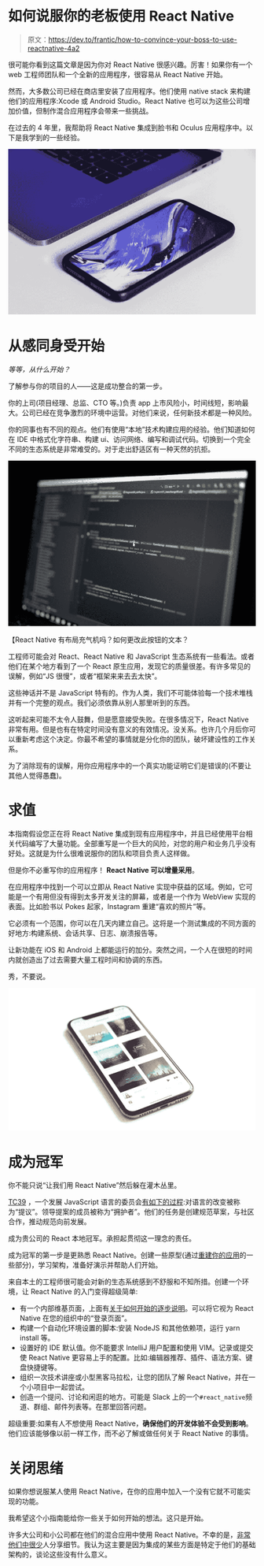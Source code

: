 # 如何说服你的老板使用 React Native

> 原文：<https://dev.to/frantic/how-to-convince-your-boss-to-use-reactnative-4a2>

很可能你看到这篇文章是因为你对 React Native 很感兴趣。厉害！如果你有一个 web 工程师团队和一个全新的应用程序，很容易从 React Native 开始。

然而，大多数公司已经在商店里安装了应用程序。他们使用 native stack 来构建他们的应用程序:Xcode 或 Android Studio。React Native 也可以为这些公司增加价值，但制作混合应用程序会带来一些挑战。

在过去的 4 年里，我帮助将 React Native 集成到脸书和 Oculus 应用程序中。以下是我学到的一些经验。

[![](img/d46117680b9404060b5fc90088fa98ea.png)](https://res.cloudinary.com/practicaldev/image/fetch/s--hOKLl2ZE--/c_limit%2Cf_auto%2Cfl_progressive%2Cq_auto%2Cw_880/http://frantic.im/assets/gunnar-sigurdarson-1368301-unsplash.jpg)

# 从感同身受开始

*等等，从什么开始？*

了解参与你的项目的人——这是成功整合的第一步。

你的上司(项目经理、总监、CTO 等。)负责 app 上市风险小，时间线短，影响最大。公司已经在竞争激烈的环境中运营。对他们来说，任何新技术都是一种风险。

你的同事也有不同的观点。他们有使用“本地”技术构建应用的经验。他们知道如何在 IDE 中格式化字符串、构建 ui、访问网络、编写和调试代码。切换到一个完全不同的生态系统是非常难受的。对于走出舒适区有一种天然的抗拒。

[![](img/a3ab98cc10c2c2231f1cb13a46060dc4.png)](https://res.cloudinary.com/practicaldev/image/fetch/s--oAwV8m3Y--/c_limit%2Cf_auto%2Cfl_progressive%2Cq_auto%2Cw_880/http://frantic.im/assets/maximilian-weisbecker-544039-unsplash.jpg)

【React Native 有布局充气机吗？如何更改此按钮的文本？

工程师可能会对 React、React Native 和 JavaScript 生态系统有一些看法。或者他们在某个地方看到了一个 React 原生应用，发现它的质量很差。有许多常见的误解，例如“JS 很慢”，或者“框架来来去去太快”。

这些神话并不是 JavaScript 特有的。作为人类，我们不可能体验每一个技术堆栈并有一个完整的观点。我们必须依靠从别人那里听到的东西。

这听起来可能不太令人鼓舞，但是愿意接受失败。在很多情况下，React Native 非常有用。但是也有在特定时间没有意义的有效情况。没关系。也许几个月后你可以重新考虑这个决定。你最不希望的事情就是分化你的团队，破坏建设性的工作关系。

为了消除现有的误解，用你应用程序中的一个真实功能证明它们是错误的(不要让其他人觉得愚蠢)。

# 求值

本指南假设您正在将 React Native 集成到现有应用程序中，并且已经使用平台相关代码编写了大量功能。全部重写是一个巨大的风险，对您的用户和业务几乎没有好处。这就是为什么很难说服你的团队和项目负责人这样做。

但是你不必重写你的应用程序！ **React Native 可以增量采用**。

在应用程序中找到一个可以立即从 React Native 实现中获益的区域。例如，它可能是一个有用但没有得到太多开发关注的屏幕，或者是一个作为 WebView 实现的表面。比如脸书以 Pokes 起家，Instagram 重建“喜欢的照片”等。

它必须有一个范围，你可以在几天内建立自己。这将是一个测试集成的不同方面的好地方:构建系统、会话共享、日志、崩溃报告等。

让新功能在 iOS 和 Android 上都能运行的加分。突然之间，一个人在很短的时间内就创造出了过去需要大量工程时间和协调的东西。

秀，不要说。

[![](img/8923888328d4951181cc2360e3aaad06.png)](https://res.cloudinary.com/practicaldev/image/fetch/s--Q4mXbl-d--/c_limit%2Cf_auto%2Cfl_progressive%2Cq_auto%2Cw_880/http://frantic.im/assets/hilthart-pedersen-602249-unsplash.jpg)

# 成为冠军

你不能只说“让我们用 React Native”然后躲在灌木丛里。

[TC39](https://github.com/tc39) ，一个发展 JavaScript 语言的委员会[有如下的过程](https://tc39.github.io/process-document/):对语言的改变被称为“提议”。领导提案的成员被称为“拥护者”。他们的任务是创建规范草案，与社区合作，推动规范向前发展。

成为贵公司的 React 本地冠军。承担起贯彻这一理念的责任。

成为冠军的第一步是更熟悉 React Native。创建一些原型(通过[重建你的应用](https://www.youtube.com/watch?v=I8b0v0uFXLs)的一些部分)，学习架构，准备好演示并帮助人们开始。

来自本土的工程师很可能会对新的生态系统感到不舒服和不知所措。创建一个环境，让 React Native 的入门变得超级简单:

*   有一个内部维基页面，上面有[关于如何开始的逐步说明](https://bitbucket.org/frantic/react-bnb)。可以将它视为 React Native 在您的组织中的“登录页面”。
*   构建一个自动化环境设置的脚本:安装 NodeJS 和其他依赖项，运行 yarn install 等。
*   设置好的 IDE 默认值。你不能要求 IntelliJ 用户配置和使用 VIM。记录或提交使 React Native 更容易上手的配置。比如:编辑器推荐、插件、语法方案、键盘快捷键等。
*   组织一次技术讲座或小型黑客马拉松，让您的团队了解 React Native，并在一个小项目中一起尝试。
*   创造一个提问、讨论和闲逛的地方。可能是 Slack 上的一个`#react_native`频道、群组、邮件列表等。在那里回答问题。

超级重要:如果有人不想使用 React Native，**确保他们的开发体验不会受到影响**。他们应该能够像以前一样工作，而不必了解或做任何关于 React Native 的事情。

# 关闭思绪

如果你想说服某人使用 React Native，在你的应用中加入一个没有它就不可能实现的功能。

我希望这个小指南能给你一些关于如何开始的想法。这只是开始。

许多大公司和小公司都在他们的混合应用中使用 React Native。不幸的是，[非常](https://medium.com/airbnb-engineering/react-native-at-airbnb-f95aa460be1c) [他们中很少](https://eng.uber.com/ubereats-react-native/)人分享细节。我认为这主要是因为集成的某些方面是特定于他们的基础架构的，谈论这些没有什么意义。